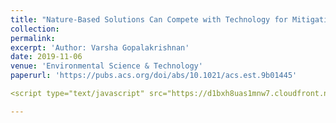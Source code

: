 ```yaml
---
title: "Nature-Based Solutions Can Compete with Technology for Mitigating Air Emissions Across the United States"
collection: 
permalink: 
excerpt: 'Author: Varsha Gopalakrishnan'
date: 2019-11-06
venue: 'Environmental Science & Technology'
paperurl: 'https://pubs.acs.org/doi/abs/10.1021/acs.est.9b01445'

<script type="text/javascript" src="https://d1bxh8uas1mnw7.cloudfront.net/assets/embed.js"></script><div class="altmetric-embed" data-badge-type="donut" data-altmetric-id="69862766"></div>

---
```





